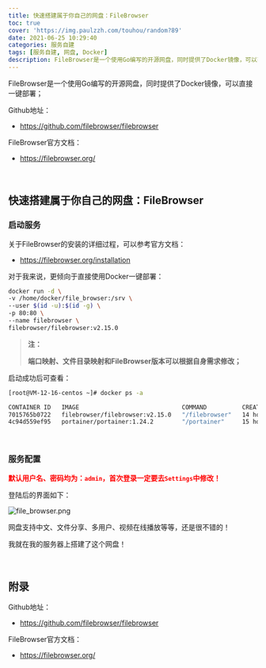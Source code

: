 ```yaml
---
title: 快速搭建属于你自己的网盘：FileBrowser
toc: true
cover: 'https://img.paulzzh.com/touhou/random?89'
date: 2021-06-25 10:29:40
categories: 服务自建
tags: [服务自建, 网盘, Docker]
description: FileBrowser是一个使用Go编写的开源网盘，同时提供了Docker镜像，可以直接一键部署；
---
```




FileBrowser是一个使用Go编写的开源网盘，同时提供了Docker镜像，可以直接一键部署；

Github地址：

-   https://github.com/filebrowser/filebrowser

FileBrowser官方文档：

-   https://filebrowser.org/

<br/>

<!--more-->

## **快速搭建属于你自己的网盘：FileBrowser**

### **启动服务**

关于FileBrowser的安装的详细过程，可以参考官方文档：

-   https://filebrowser.org/installation

对于我来说，更倾向于直接使用Docker一键部署：

```bash
docker run -d \
-v /home/docker/file_browser:/srv \
--user $(id -u):$(id -g) \
-p 80:80 \
--name filebrowser \
filebrowser/filebrowser:v2.15.0
```

>   **注：**
>
>   **端口映射、文件目录映射和FileBrowser版本可以根据自身需求修改；**

启动成功后可查看：

```bash
[root@VM-12-16-centos ~]# docker ps -a

CONTAINER ID   IMAGE                             COMMAND          CREATED        STATUS                  PORTS                     NAMES
7015765b0722   filebrowser/filebrowser:v2.15.0   "/filebrowser"   14 hours ago   Up 14 hours (healthy)   0.0.0.0:80->80/tcp     filebrowser
4c94d559ef95   portainer/portainer:1.24.2        "/portainer"     15 hours ago   Up 15 hours             0.0.0.0:9000->9000/tcp   portainer
```

<br/>

### **服务配置**

<font color="#f00">**默认用户名、密码均为：`admin`，首次登录一定要去`Settings`中修改！**</font>

登陆后的界面如下：

![file_browser.png](https://raw.gitmirror.com/JasonkayZK/blog_static/master/images/file_browser.png)

网盘支持中文、文件分享、多用户、视频在线播放等等，还是很不错的！

我就在我的服务器上搭建了这个网盘！

<br/>

## **附录**

Github地址：

-   https://github.com/filebrowser/filebrowser

FileBrowser官方文档：

-   https://filebrowser.org/


<br/>
